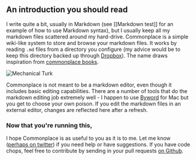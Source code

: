 ## An introduction you should read

I write quite a bit, usually in Markdown (see [[Markdown test]] for an example of how to use Markdown syntax), but I usually keep all my markdown files scattered around my hard-drive. Commonplace is a simple wiki-like system to store and browse your markdown files. It works by reading `.md` files from a directory you configure (my advice would be to keep this directory backed up through [Dropbox](http://getdropbox.com)). The name draws inspiration from [commonplace books](http://en.wikipedia.org/wiki/Commonplace_book).

![Mechanical Turk](/img/mechanicalturk.png)

Commonplace is not meant to be a markdown editor, even though it includes basic editing capabilities. There are a number of tools that do the markdown editing job extremely well - I happen to use [Byword](http://bywordapp.com) for Mac but you get to choose your own poison. If you edit the markdown files in an external editor, changes are reflected here after a refresh.

### Now that you're running this,

I hope Commonplace is as useful to you as it is to me. Let me know ([perhaps on twitter](http://twitter.com/f)) if you need help or have suggestions. If you have code chops, feel free to contribute by sending in your pull requests [on Github](https://github.com/fredoliveira/commonplace).